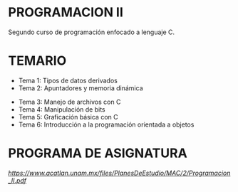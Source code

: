 # PROGRAMACION II
Segundo curso de programación enfocado a lenguaje C.

# TEMARIO

 * Tema 1: Tipos de datos derivados 
 * Tema 2: Apuntadores y memoria dinámica 
 - Tema 3: Manejo de archivos con C 
 - Tema 4: Manipulación de bits 
 - Tema 5: Graficación básica con C 
 - Tema 6: Introducción a la programación orientada a objetos 

# PROGRAMA DE ASIGNATURA
_https://www.acatlan.unam.mx/files/PlanesDeEstudio/MAC/2/Programacion_II.pdf_

